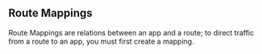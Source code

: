 ## Route Mappings

Route Mappings are relations between an app and a route; to direct traffic from a route to an app, you must first create a mapping.
